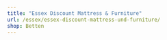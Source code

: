```yaml
---
title: "Essex Discount Mattress & Furniture"
url: /essex/essex-discount-mattress-und-furniture/
shop: Betten
---
```


